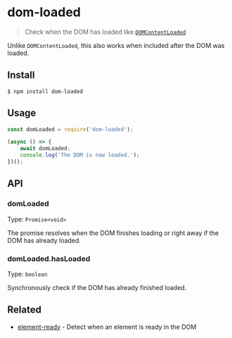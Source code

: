 # dom-loaded

> Check when the DOM has loaded like [`DOMContentLoaded`](https://developer.mozilla.org/en/docs/Web/Events/DOMContentLoaded)

Unlike `DOMContentLoaded`, this also works when included after the DOM was loaded.


## Install

```
$ npm install dom-loaded
```


## Usage

```js
const domLoaded = require('dom-loaded');

(async () => {
	await domLoaded;
	console.log('The DOM is now loaded.');
})();
```


## API

### domLoaded

Type: `Promise<void>`

The promise resolves when the DOM finishes loading or right away if the DOM has already loaded.

### domLoaded.hasLoaded

Type: `boolean`

Synchronously check if the DOM has already finished loaded.


## Related

- [element-ready](https://github.com/sindresorhus/element-ready) - Detect when an element is ready in the DOM
